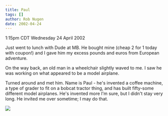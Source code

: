 ```yaml
---
title: Paul
tags: []
author: Rob Nugen
date: 2002-04-24
---
```


<title></title>
<p class=date>1:15pm CDT Wednesday 24 April 2002</p>

<p>Just went to lunch with Dude at MB.  He bought mine (cheap 2 for 1
today with coupon!) and I gave him my excess pounds and euros from
European adventure.</p>

<p>On the way back, an old man in a wheelchair slightly waved to me.
I saw he was working on what appeared to be a model airplane.</p>

<p>Turned around and met him.  Name is Paul - he's invented a coffee
machine, a type of grader to fit on a bobcat tractor thing, and has
built fifty-some different model airplanes.  He's invented more I'm
sure, but I didn't stay very long.  He invited me over sometime; I may
do that.</p>

<p><img src='/images/rob/wL-ROB.gif'/></p>

